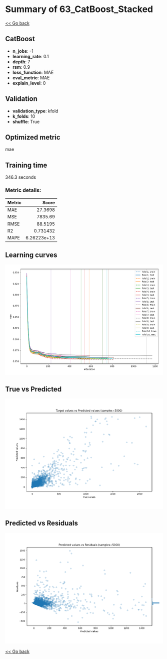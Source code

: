 # Summary of 63_CatBoost_Stacked

[<< Go back](../README.md)


## CatBoost
- **n_jobs**: -1
- **learning_rate**: 0.1
- **depth**: 7
- **rsm**: 0.9
- **loss_function**: MAE
- **eval_metric**: MAE
- **explain_level**: 0

## Validation
 - **validation_type**: kfold
 - **k_folds**: 10
 - **shuffle**: True

## Optimized metric
mae

## Training time

346.3 seconds

### Metric details:
| Metric   |          Score |
|:---------|---------------:|
| MAE      |   27.3698      |
| MSE      | 7835.69        |
| RMSE     |   88.5195      |
| R2       |    0.731432    |
| MAPE     |    6.26223e+13 |



## Learning curves
![Learning curves](learning_curves.png)
## True vs Predicted

![True vs Predicted](true_vs_predicted.png)


## Predicted vs Residuals

![Predicted vs Residuals](predicted_vs_residuals.png)



[<< Go back](../README.md)
